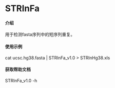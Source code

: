 # STRInFa

#### 介绍
用于检测fasta序列中的短序列重复。

#### 使用示例
cat ucsc.hg38.fasta | STRInFa_v1.0 > STRInHg38.xls

#### 获取帮助文档
STRInFa_v1.0 -h